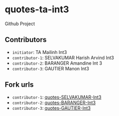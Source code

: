 # quotes-ta-int3
Github Project

## Contributors
- `initiator`: TA Mailinh Int3
- `contributor-1`: SELVAKUMAR Harish Arvind Int3
- `contributor-2`: BARANGER Amandine Int 3 
- `contributor-3`: GAUTIER Manon Int3

## Fork urls
- `contributor-1`: [quotes-SELVAKUMAR-Int3](https://github.com/ROCKING-HARISH/quotes-sha-int3)
- `contributor-2`: [quotes-BARANGER-Int3](url-2)
- `contributor-3`: [quotes-GAUTIER-Int3](https://github.com/ManonKayak/quotes-gautier-int3)

